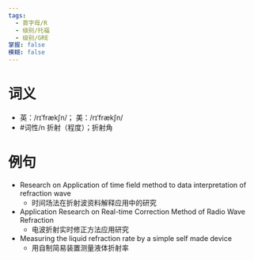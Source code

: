 ```yaml
---
tags:
  - 首字母/R
  - 级别/托福
  - 级别/GRE
掌握: false
模糊: false
---
```

# 词义
- 英：/rɪˈfrækʃn/； 美：/rɪˈfrækʃn/
- #词性/n  折射（程度）；折射角
# 例句
- Research on Application of time field method to data interpretation of refraction wave
	- 时间场法在折射波资料解释应用中的研究
- Application Research on Real-time Correction Method of Radio Wave Refraction
	- 电波折射实时修正方法应用研究
- Measuring the liquid refraction rate by a simple self made device
	- 用自制简易装置测量液体折射率

